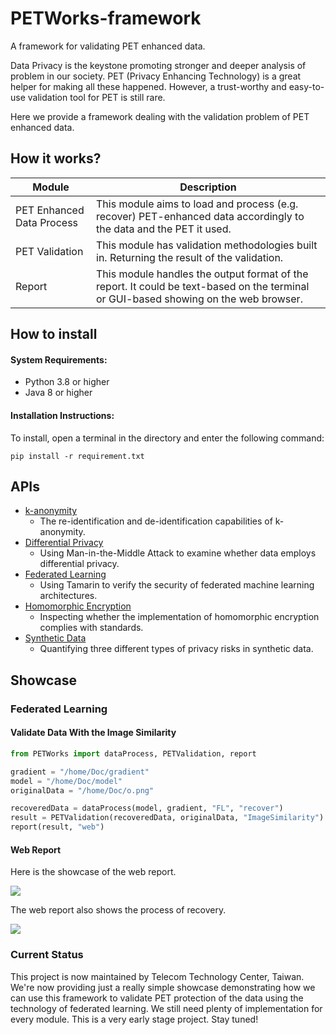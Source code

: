 # PETWorks-framework

A framework for validating PET enhanced data.

Data Privacy is the keystone promoting stronger and deeper analysis of problem in our society. PET (Privacy Enhancing Technology) is a great helper for making all these happened. However, a trust-worthy and easy-to-use validation tool for PET is still rare. 

Here we provide a framework dealing with the validation problem of PET enhanced data.

## How it works?

| Module                    | Description                                                                                                                           |
|---------------------------|---------------------------------------------------------------------------------------------------------------------------------------|
| PET Enhanced Data Process | This module aims to load and process (e.g. recover) PET-enhanced data accordingly to the data and the PET it used.                    |                                                                                                                                       |
| PET Validation            | This module has validation methodologies built in. Returning the result of the validation.                                            |
| Report                    | This module handles the output format of the report.  It could be text-based on the terminal or GUI-based showing on the web browser. |

## How to install

#### System Requirements:
- Python 3.8 or higher
- Java 8 or higher

#### Installation Instructions:
To install, open a terminal in the directory and enter the following command:

```
pip install -r requirement.txt
```

## APIs

- [k-anonymity](docs/source/k-anonymity.rst)
    - The re-identification and de-identification capabilities of k-anonymity.
- [Differential Privacy](docs/source/differential_privacy.rst)
    - Using Man-in-the-Middle Attack to examine whether data employs differential privacy.
- [Federated Learning](docs/source/federated_learning.rst)
    - Using Tamarin to verify the security of federated machine learning architectures.
- [Homomorphic Encryption](docs/source/homomorphic_encryption.rst)
    - Inspecting whether the implementation of homomorphic encryption complies with standards.
- [Synthetic Data](docs/source/syntehtic_data.rst)
    - Quantifying three different types of privacy risks in synthetic data.



## Showcase

### Federated Learning

#### Validate Data With the Image Similarity

```python
from PETWorks import dataProcess, PETValidation, report

gradient = "/home/Doc/gradient"
model = "/home/Doc/model"
originalData = "/home/Doc/o.png"

recoveredData = dataProcess(model, gradient, "FL", "recover")
result = PETValidation(recoveredData, originalData, "ImageSimilarity")
report(result, "web")
```                     

#### Web Report

Here is the showcase of the web report.

![](https://i.imgur.com/p9wE8BP.png)

The web report also shows the process of recovery.

![](https://i.imgur.com/tCtVqBu.png)

### Current Status
This project is now maintained by Telecom Technology Center, Taiwan. We're now providing just a really simple showcase demonstrating how we can use this framework to validate PET protection of the data using the technology of federated learning. We still need plenty of implementation for every module. This is a very early stage project. Stay tuned!  
